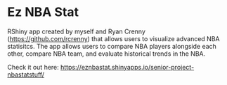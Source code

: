 # Ez NBA Stat

RShiny app created by myself and Ryan Crenny (https://github.com/rcrenny) that allows users to visualize advanced NBA statisitcs. The app allows users to compare NBA players alongside each other, compare NBA team, and evaluate historical trends in the NBA.

Check it out here: https://eznbastat.shinyapps.io/senior-project-nbastatstuff/
